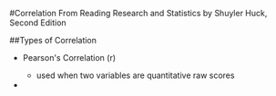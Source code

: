 #Correlation
From Reading Research and Statistics by Shuyler Huck, Second Edition

##Types of Correlation
* Pearson's Correlation (r)
     * used when two variables are quantitative raw scores
     
* 
